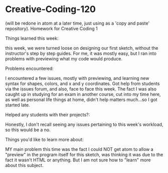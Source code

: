 # Creative-Coding-120

(will be redone in atom at a later time, just using as a 'copy and paste' repository).
Homework for Creative Coding 1


Things learned this week:

this week, we were turned loose on designing our first sketch, without the instructor's step by step guides. For me, it was mostly easy, but I ran into problems with previewing what my code would produce. 

Problems encountered:

I encountered a few issues, mostly with previewing, and learning new syntax for shapes, colors, and x and y coordinates. Got help from students via the issues forum, and also, face to face this week. The fact I was also caught up in studying for an exam in another course, cut into my time here, as well as personal life things at home, didn't help matters much...so I got started late.

Helped any students with their projects?: 

Honestly, I don't recall seeing any issues pertaining to this week's workload, so this would be a no.

Things you'd like to learn more about:

MY main problem this time was the fact I could NOT get atom to allow a "preview" in the program itself for this sketch, was thinking it was due to the fact it wasn't HTML or anything. But I am not sure how to "learn" more about this subject.
